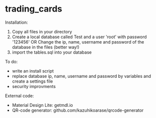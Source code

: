 # trading_cards
Installation:
1. Copy all files in your directory
2. Create a local database called Test and a user 'root' with password '123456'
OR Change the ip, name, username and password of the database in the files (better way!)
3. import the tables.sql into your database

To do:
- write an install script
- replace database ip, name, username and password by variables and create a settings file
- security improvments

External code:
- Material Design Lite: getmdl.io
- QR-code generator: github.com/kazuhikoarase/qrcode-generator
